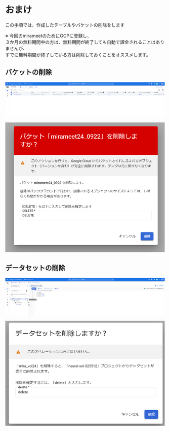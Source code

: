 # おまけ
この手順では、作成したテーブルやバケットの削除をします  

※
今回のmirameetのためにGCPに登録し、  
３か月の無料期間中の方は、無料期間が終了しても自動で課金されることはありませんが、  
すでに無料期間が終了している方は削除しておくことをオススメします。  

## バケットの削除  
![](img/bucket_delete.png)  

![](img/bucket_delete2.png)  


## データセットの削除  
![](img/table_delete.png)  

![](img/table_delete2.png)  

